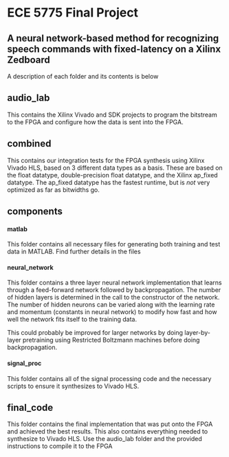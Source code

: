# ECE 5775 Final Project
## A neural network-based method for recognizing speech commands with fixed-latency on a Xilinx Zedboard

A description of each folder and its contents is below

## audio_lab

This contains the Xilinx Vivado and SDK projects to program the bitstream to the FPGA and configure how the data is sent into the FPGA.

## combined

This contains our integration tests for the FPGA synthesis using Xilinx Vivado HLS, based on 3 different data types as a basis. These are based on the float datatype, double-precision float datatype, and the Xilinx ap_fixed datatype. The ap_fixed datatype has the fastest runtime, but is *not* very optimized as far as bitwidths go.

## components

#### matlab

This folder contains all necessary files for generating both training and test data in MATLAB. Find further details in the files

#### neural_network

This folder contains a three layer neural network implementation that learns through a feed-forward network followed by backpropagation. The number of hidden layers is determined in the call to the constructor of the network. The number of hidden neurons can be varied along with the learning rate and momentum (constants in neural network) to modify how fast and how well the network fits itself to the training data.

This could probably be improved for larger networks by doing layer-by-layer pretraining using Restricted Boltzmann machines before doing backpropagation.

#### signal_proc

This folder contains all of the signal processing code and the necessary scripts to ensure it synthesizes to Vivado HLS.

## final_code

This folder contains the final implementation that was put onto the FPGA and achieved the best results. This also contains everything needed to synthesize to Vivado HLS. Use the audio_lab folder and the provided instructions to compile it to the FPGA
